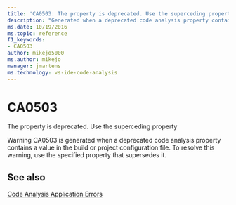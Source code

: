 ```yaml
---
title: 'CA0503: The property is deprecated. Use the superceding property'
description: "Generated when a deprecated code analysis property contains a value in the build or project configuration file."
ms.date: 10/19/2016
ms.topic: reference
f1_keywords:
- CA0503
author: mikejo5000
ms.author: mikejo
manager: jmartens
ms.technology: vs-ide-code-analysis
---
```

# CA0503


The property is deprecated. Use the superceding property

Warning CA0503 is generated when a deprecated code analysis property contains a value in the build or project configuration file. To resolve this warning, use the specified property that supersedes it.

## See also
[Code Analysis Application Errors](../code-quality/code-analysis-application-errors.md)

